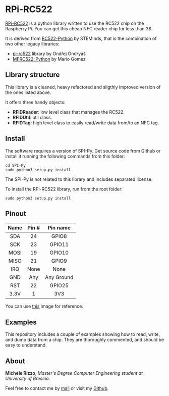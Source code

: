 # RPi-RC522

[RPi-RC522](https://github.com/Mik3Rizzo/rpi-rc522) is a python library written to use the RC522 chip on the Raspberry Pi.
You can get this cheap NFC reader chip for less than 3$.

It is derived from [RC522-Python](https://github.com/STEMinds/RC522-Python) by STEMinds, that is the
combination of two other legacy libraries:

- [pi-rc522](https://github.com/ondryaso/pi-rc522) library by Ondřej Ondryáš
- [MFRC522-Python](https://github.com/pimylifeup/MFRC522-python) by Mario Gomez


## Library structure

This library is a cleaned, heavy refactored and sligthly improved version of the ones listed above.

It offers three handy objects:
- **RFIDReader**: low level class that manages the RC522.
- **RFIDUtil**: util class.
- **RFIDTag**: high level class to easily read/write data from/to an NFC tag.


## Install

The software requires a version of SPI-Py.
Get source code from Github or install it running the following commands from this folder:

```
cd SPI-Py
sudo python3 setup.py install
```

The SPI-Py is not related to this library and includes separated license.

To install the RPi-RC522 library, run from the root folder:

```
sudo python3 setup.py install
```


## Pinout

| Name | Pin # | Pin name   |
|:------:|:-------:|:------------:|
| SDA  | 24    | GPIO8      |
| SCK  | 23    | GPIO11     |
| MOSI | 19    | GPIO10     |
| MISO | 21    | GPIO9      |
| IRQ  | None  | None       |
| GND  | Any   | Any Ground |
| RST  | 22    | GPIO25     |
| 3.3V | 1     | 3V3        |

You can use [this](http://i.imgur.com/y7Fnvhq.png) image for reference.


## Examples

This repository includes a couple of examples showing how to read, write, and dump data from a chip. They are thoroughly 
commented, and should be easy to understand.


## About

**Michele Rizzo**, *Master's Degree Computer Engineering student at University of Brescia*.

Feel free to contact me by [mail](mailto:m.rizzo006@studenti.unibs.it) or visit my [Github](https://github.com/Mik3Rizzo/).